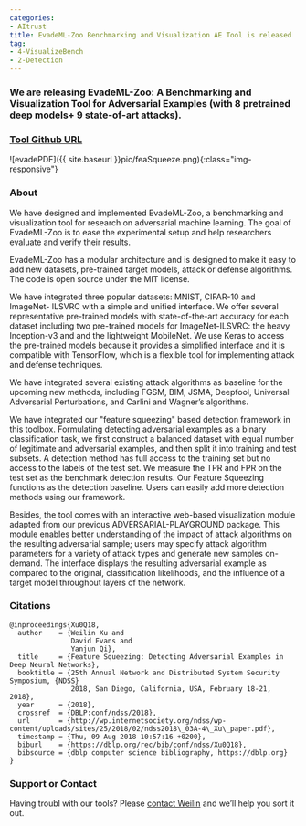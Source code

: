 ```yaml
---
categories:
- AItrust
title: EvadeML-Zoo Benchmarking and Visualization AE Tool is released  
tag:
- 4-VisualizeBench
- 2-Detection
---
```


### We are releasing EvadeML-Zoo: A Benchmarking and Visualization Tool for Adversarial Examples (with 8 pretrained deep models+ 9 state-of-art attacks).

### [Tool Github URL](https://github.com/mzweilin/EvadeML-Zoo)

![evadePDF]({{ site.baseurl }}pic/feaSqueeze.png){:class="img-responsive"}

### About

We have designed and implemented EvadeML-Zoo, a benchmarking and visualization tool for research on adversarial machine learning. The goal of EvadeML-Zoo is to ease the experimental setup and help researchers evaluate and verify their results.

EvadeML-Zoo has a modular architecture and is designed to make it easy to add new datasets, pre-trained target models, attack or defense algorithms. The code is open source under the MIT license.

We have integrated three popular datasets: MNIST, CIFAR-10 and ImageNet- ILSVRC with a simple and unified interface. We offer several representative pre-trained models with state-of-the-art accuracy for each dataset including two pre-trained models for ImageNet-ILSVRC: the heavy Inception-v3 and and the lightweight MobileNet. We use Keras to access the pre-trained models because it provides a simplified interface and it is compatible with TensorFlow, which is a flexible tool for implementing attack and defense techniques.

We have integrated several existing attack algorithms as baseline for the upcoming new methods, including FGSM, BIM, JSMA, Deepfool, Universal Adversarial Perturbations, and Carlini and Wagner’s algorithms.


We have integrated our "feature squeezing" based detection framework in this toolbox. Formulating detecting adversarial examples as a binary classification task, we first construct a balanced dataset with equal number of legitimate and adversarial examples, and then split it into training and test subsets. A detection method has full access to the training set but no access to the labels of the test set. We measure the TPR and FPR on the test set as the benchmark detection results. Our Feature Squeezing functions as the detection baseline. Users can easily add more detection methods using our framework.


Besides, the tool comes with an interactive web-based visualization module adapted from our previous ADVERSARIAL-PLAYGROUND package. This module enables better understanding of the impact of attack algorithms on the resulting adversarial sample; users may specify attack algorithm parameters for a variety of attack types and generate new samples on-demand. The interface displays the resulting adversarial example as compared to the original, classification likelihoods, and the influence of a target model throughout layers of the network.

### Citations

```
@inproceedings{Xu0Q18,
  author    = {Weilin Xu and
               David Evans and
               Yanjun Qi},
  title     = {Feature Squeezing: Detecting Adversarial Examples in Deep Neural Networks},
  booktitle = {25th Annual Network and Distributed System Security Symposium, {NDSS}
               2018, San Diego, California, USA, February 18-21, 2018},
  year      = {2018},
  crossref  = {DBLP:conf/ndss/2018},
  url       = {http://wp.internetsociety.org/ndss/wp-content/uploads/sites/25/2018/02/ndss2018\_03A-4\_Xu\_paper.pdf},
  timestamp = {Thu, 09 Aug 2018 10:57:16 +0200},
  biburl    = {https://dblp.org/rec/bib/conf/ndss/Xu0Q18},
  bibsource = {dblp computer science bibliography, https://dblp.org}
}
```


### Support or Contact

Having troubl with our tools? Please [contact Weilin](mailto:xuweilin@virginia.edu) and we’ll help you sort it out.
